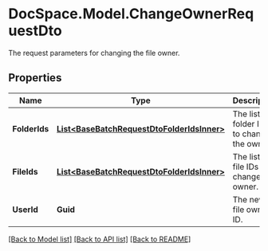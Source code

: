 # DocSpace.Model.ChangeOwnerRequestDto
The request parameters for changing the file owner.

## Properties

Name | Type | Description | Notes
------------ | ------------- | ------------- | -------------
**FolderIds** | [**List&lt;BaseBatchRequestDtoFolderIdsInner&gt;**](.md) | The list of folder IDs to change the owner. | [optional] 
**FileIds** | [**List&lt;BaseBatchRequestDtoFolderIdsInner&gt;**](.md) | The list of file IDs to change the owner. | [optional] 
**UserId** | **Guid** | The new file owner ID. | 

[[Back to Model list]](../README.md#documentation-for-models) [[Back to API list]](../README.md#documentation-for-api-endpoints) [[Back to README]](../README.md)

